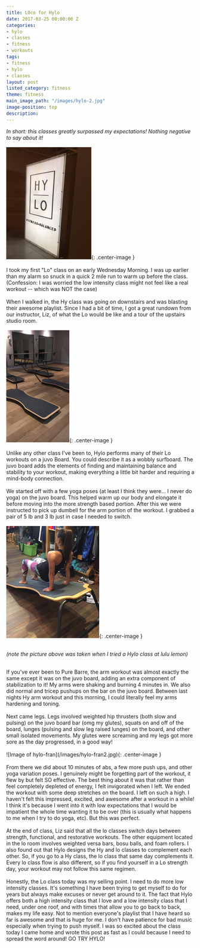 ```yaml
---
title: LOco for Hylo
date: 2017-03-25 00:00:00 Z
categories:
- hylo
- classes
- fitness
- workouts
tags:
- fitness
- hylo
- classes
layout: post
listed_category: fitness
theme: fitness
main_image_path: "/images/hylo-2.jpg"
image-position: top
description: 
---
```


*In short: this classes greatly surpassed my expectations! Nothing negative to say about it!*
<br /><br />
![Image of hylo-sign](/images/hylo-sign.jpg){: .center-image }
<br /><br />
I took my first "Lo" class on an early Wednesday Morning. I was up earlier than my alarm so snuck in a quick 2 mile run to warm up before the class. (Confession: I was worried the low intensity class might not feel like a real workout -- which was NOT the case)
<br /><br />
When I walked in, the Hy class was going on downstairs and was blasting their awesome playlist. Since I had a bit of time, I got a great rundown from our instructor, Liz,  of what the Lo would be like and a tour of the upstairs studio room.
<br /><br />
![Image of hylo-boards](/images/hylo-boards.jpg){: .center-image }
<br /><br />
Unlike any other class I've been to, Hylo performs many of their Lo workouts on a juvo Board. You could describe it as a wobbly surfboard. The juvo board adds the elements of finding and maintaining balance and stability to your workout, making everything a little bit harder and requiring a mind-body connection.
<br /><br />
We started off with a few yoga poses (at least I think they were... I never do yoga) on the juvo board. This helped warm up our body and elongate it before moving into the more strength based portion. After this we were instructed to pick up dumbell for the arm portion of the workout. I grabbed a pair of 5 lb and 3 lb just in case I needed to switch.
<br /><br />
![Image of hylo-fran](/images/hylo-fran.jpg){: .center-image }
<br /><br />

*(note the picture above was taken when I tried a Hylo class at lulu lemon)*

<br />
If you've ever been to Pure Barre, the arm workout was almost exactly the same except it was on the juvo board, adding an extra component of stabilization to it! My arms were shaking and burning 4 minutes in.  We also did normal and tricep pushups on the bar on the juvo board. Between last nights Hy arm workout and this morning, I could literally feel my arms hardening and toning.
<br /><br />
Next came legs. Legs involved weighted hip thrusters (both slow and pulsing) on the juvo board bar (omg my glutes), squats on and off of the board, lunges (pulsing and slow leg raised lunges) on the board, and other small isolated movements. My glutes were screaming and my legs got more sore as the day progressed, in a good way!
<br /><br />
![Image of hylo-fran](/images/hylo-fran2.jpg){: .center-image }
<br /><br />
From there we did about 10 minutes of abs, a few more push ups, and other yoga variation poses. I genuinely might be forgetting part of the workout, it flew by but felt SO effective. The best thing about it was that rather than feel completely depleted of energy, I felt invigorated when I left. We ended the workout with some deep stretches on the board. I left on such a high. I haven't felt this impressed, excited, and awesome after a workout in a while! I think it's because I went into it with low expectations that I would be impatient the whole time wanting it to be over (this is usually what happens to me when I try to do yoga, etc). But this was perfect.
<br /><br />
At the end of class, Liz said that all the lo classes switch days between strength, functional, and restorative workouts. The other equipment located in the lo room involves weighted versa bars, bosu balls, and foam rollers. I also found out that Hylo designs the Hy and lo classes to complement each other. So, if you go to a Hy class, the lo class that same day complements it. Every lo class flow is also different, so if you find yourself in a Lo strength day, your workout may not follow this same regimen.
<br /><br />
Honestly, the Lo class today was my selling point. I need to do more low intensity classes. It's something I have been trying to get myself to do for years but always make excuses or never get around to it. The fact that Hylo offers both a high intensity class that I love and  a low intensity class that I need, under one roof, and with times that allow you to go back to back, makes my life easy. Not to mention everyone's playlist that I have heard so far is awesome and that is huge for me. I don't have patience for bad music especially when trying to push myself. I was so excited about the class today I came home and wrote this post as fast as I could because I need to spread the word around! GO TRY HYLO!

